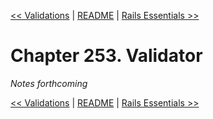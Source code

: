 [&lt;&lt; Validations](ch252-validations.md) | [README](README.md) | [Rails Essentials &gt;&gt;](ch254-rails-essentials.md)

# Chapter 253. Validator

*Notes forthcoming*

[&lt;&lt; Validations](ch252-validations.md) | [README](README.md) | [Rails Essentials &gt;&gt;](ch254-rails-essentials.md)